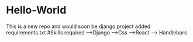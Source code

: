 # Hello-World
This is a new repo and would soon be django project
added requirements.txt
#Skills required
-->Django 
-->Css
-->React
--> Handlebars
